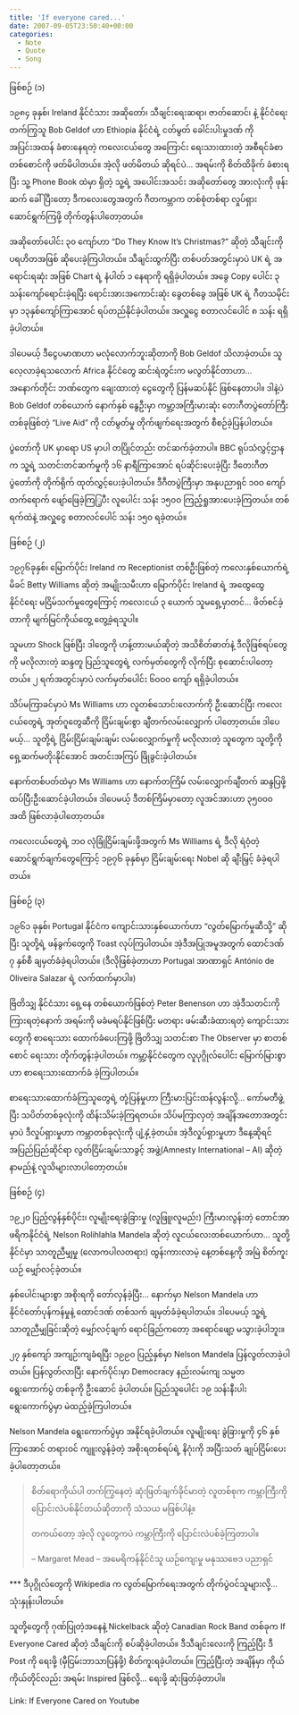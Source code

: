 ```yaml
---
title: 'If everyone cared...'
date: 2007-09-05T23:50:40+00:00
categories:
  - Note
  - Quote
  - Song
---
```

ဖြစ်စဉ် (၁)

၁၉၈၄ ခုနှစ်၊ Ireland နိုင်ငံသား အဆိုတော်၊ သီချင်းရေးဆရာ၊ ဇာတ်ဆောင်၊ နဲ့ နိုင်ငံရေး တက်ကြွသူ Bob Geldof ဟာ Ethiopia နိုင်ငံရဲ့ ငတ်မွတ် ခေါင်းပါးမှုဒဏ် ကို အပြင်းအထန် ခံစားနေရတဲ့ ကလေးငယ်တွေ အကြောင်း ရေးသားထားတဲ့ အစီရင်ခံစာ တစ်စောင်ကို ဖတ်မိပါတယ်။ အဲ့လို ဖတ်မိတယ် ဆိုရင်ပဲ… အရမ်းကို စိတ်ထိခိုက် ခံစားရပြီး သူ့ Phone Book ထဲမှာ ရှိတဲ့ သူ့ရဲ့ အပေါင်းအသင်း အဆိုတော်တွေ အားလုံးကို ဖုန်းဆက် ခေါ်ပြီးတော့ ဒီကလေးတွေအတွက် ဂီတကမ္ဘာက တစ်စုံတစ်ရာ လှုပ်ရှား ဆောင်ရွက်ကြဖို့ တိုက်တွန်းပါတော့တယ်။

အဆိုတော်ပေါင်း ၃၀ ကျော်ဟာ “Do They Know It’s Christmas?” ဆိုတဲ့ သီချင်းကို ပရဟိတအဖြစ် ဆိုပေးခဲ့ကြပါတယ်။ သီချင်းထွက်ပြီး တစ်ပတ်အတွင်းမှာပဲ UK ရဲ့ အရောင်းရဆုံး အဖြစ် Chart ရဲ့ နံပါတ် ၁ နေရာကို ရရှိခဲ့ပါတယ်။ အခွေ Copy ပေါင်း ၃ သန်းကျော်ရောင်းခဲ့ရပြီး ရောင်းအားအကောင်းဆုံး ခွေတစ်ခွေ အဖြစ် UK ရဲ့ ဂီတသမိုင်းမှာ ၁၃နှစ်ကျော်ကြာအောင် ရပ်တည်နိုင်ခဲ့ပါတယ်။ အလှူငွေ စတာလင်ပေါင် ၈ သန်း ရရှိခဲ့ပါတယ်။

ဒါပေမယ့် ဒီငွေပမာဏဟာ မလုံလောက်ဘူးဆိုတာကို Bob Geldof သိလာခဲ့တယ်။ သူလေ့လာခဲ့ရသလောက် Africa နိုင်ငံတွေ ဆင်းရဲတွင်းက မလွတ်နိုင်တာဟာ… အနောက်တိုင်း ဘဏ်တွေက ချေးထားတဲ့ ငွေတွေကို ပြန်မဆပ်နိုင် ဖြစ်နေတာပါ။ ဒါနဲ့ပဲ Bob Geldof တစ်ယောက် နောက်နှစ် နွေဦးမှာ ကမ္ဘာ့အကြီးမားဆုံး တေးဂီတပွဲတော်ကြီးတစ်ခုဖြစ်တဲ့ “Live Aid” ကို ငတ်မွတ်မှု တိုက်ဖျက်ရေးအတွက် စီစဉ်ခဲ့ပြန်ပါတယ်။

ပွဲတော်ကို UK မှာရော US မှာပါ တပြိုင်တည်း တင်ဆက်ခဲ့တာပါ။ BBC ရုပ်သံလွှင့်ဌာနက သူ့ရဲ့ သတင်းတင်ဆက်မှုကို ၁၆ နာရီကြာအောင် ရပ်ဆိုင်းပေးခဲ့ပြီး ဒီတေးဂီတပွဲတော်ကို တိုက်ရိုက် ထုတ်လွှင့်ပေးခဲ့ပါတယ်။ ဒီဂီတပွဲကြီးမှာ အနုပညာရှင် ၁၀ဝ ကျော် တက်ရောက် ဖျော်ဖြေခဲ့ကြြ့ပီး လူပေါင်း သန်း ၁၅၀ဝ ကြည့်ရှုအားပေးခဲ့ကြတယ်။ တစ်ရက်ထဲနဲ့ အလှူငွေ စတာလင်ပေါင် သန်း ၁၅၀ ရခဲ့တယ်။

ဖြစ်စဉ် (၂)

၁၉၇၆ခုနှစ်၊ မြောက်ပိုင်း Ireland က Receptionist တစ်ဦးဖြစ်တဲ့ ကလေးနှစ်ယောက်ရဲ့ မိခင် Betty Williams ဆိုတဲ့ အမျိုးသမီးဟာ မြောက်ပိုင်း Ireland ရဲ့ အထွေထွေ နိုင်ငံရေး မငြိမ်သက်မှုတွေကြောင့် ကလေးငယ် ၃ ယောက် သူမရှေ့မှာတင်… ဖိတ်စင်ခဲ့တာကို မျက်မြင်ကိုယ်တွေ့ တွေ့ခဲ့ရသူပါ။

သူမဟာ Shock ဖြစ်ပြီး ဒါတွေကို ဟန့်တားမယ်ဆိုတဲ့ အသိစိတ်ဓာတ်နဲ့ ဒီလိုဖြစ်ရပ်တွေကို မလိုလားတဲ့ ဆန္ဒတူ ပြည်သူတွေရဲ့ လက်မှတ်တွေကို လိုက်ပြီး စုဆောင်းပါတော့တယ်။ ၂ ရက်အတွင်းမှာပဲ လက်မှတ်ပေါင်း ၆၀ဝ၀ ကျော် ရရှိခဲ့ပါတယ်။

သိပ်မကြာခင်မှာပဲ Ms Williams ဟာ လူတစ်သောင်းလောက်ကို ဦးဆောင်ပြီး ကလေးငယ်တွေရဲ့ အုတ်ဂူတွေဆီကို ငြိမ်းချမ်းစွာ ချီတက်လမ်းလျှောက် ပါတော့တယ်။ ဒါပေမယ့်… သူတို့ရဲ့ ငြိမ်းငြိမ်းချမ်းချမ်း လမ်းလျှောက်မှုကို မလိုလားတဲ့ သူတွေက သူတို့ကို ရှေ့ဆက်မတိုးနိုင်အောင် အတင်းအကြပ် ဖြိုခွင်းခဲ့ပါတယ်။

နောက်တစ်ပတ်ထဲမှာ Ms Williams ဟာ နောက်တကြိမ် လမ်းလျှောက်ချီတက် ဆန္ဒပြဖို့ ထပ်ပြီးဦးဆောင်ခဲ့ပါတယ်။ ဒါပေမယ့် ဒီတစ်ကြိမ်မှာတော့ လူအင်အားဟာ ၃၅၀ဝ၀ အထိ ဖြစ်လာခဲ့ပါတော့တယ်။

ကလေးငယ်တွေရဲ့ ဘဝ လုံခြုံငြိမ်းချမ်းဖို့အတွက် Ms Williams ရဲ့ ဒီလို ရဲဝံ့တဲ့ ဆောင်ရွက်ချက်တွေကြောင့် ၁၉၇၆ ခုနှစ်မှာ ငြိမ်းချမ်းရေး Nobel ဆို ချီးမြှင့် ခံခဲ့ရပါတယ်။

ဖြစ်စဉ် (၃)

၁၉၆၁ ခုနှစ်၊ Portugal နိုင်ငံက ကျောင်းသားနှစ်ယောက်ဟာ “လွတ်မြောက်မှုဆီသို့” ဆိုပြီး သူတို့ရဲ့ ဖန်ခွက်တွေကို Toast လုပ်ကြပါတယ်။ အဲ့ဒီအပြုအမူအတွက် ထောင်ဒဏ် ၇ နှစ်စီ ချမှတ်ခံခဲ့ရပါတယ်။ (ဒီလိုဖြစ်ခဲ့တာဟာ Portugal အာဏာရှင် António de Oliveira Salazar ရဲ့ လက်ထက်မှာပါ။)

ဗြိတိသျှ နိုင်ငံသား ရှေ့နေ တစ်ယောက်ဖြစ်တဲ့ Peter Benenson ဟာ အဲ့ဒီသတင်းကို ကြားရတဲ့နောက် အရမ်းကို မခံမရပ်နိုင်ဖြစ်ပြီး မတရား ဖမ်းဆီးခံထားရတဲ့ ကျောင်းသားတွေကို စာရေးသား ထောက်ခံပေးကြဖို့ ဗြိတိသျှ သတင်းစာ The Observer မှာ စာတစ်စောင် ရေးသား တိုက်တွန်းခဲ့ပါတယ်။ ကမ္ဘာ့နိုင်ငံတွေက လူပုဂ္ဂိုလ်ပေါင်း မြောက်မြားစွာဟာ စာရေးသားထောက်ခံ ခဲ့ကြပါတယ်။

စာရေးသားထောက်ခံကြသူတွေရဲ့ တုံ့ပြန်မှုဟာ ကြီးမားပြင်းထန်လွန်းလို့… ကော်မတီဖွဲ့ပြီး သပိတ်တစ်ခုလုံးကို ထိန်းသိမ်းခဲ့ကြရတယ်။ သိပ်မကြာလှတဲ့ အချိန်အတောအတွင်းမှာပဲ ဒီလှုပ်ရှားမှုဟာ ကမ္ဘာတစ်ခုလုံးကို ပျံ့နှံ့ခဲ့တယ်။ အဲ့ဒီလှုပ်ရှားမှုဟာ ဒီနေ့ဆိုရင် အပြည်ပြည်ဆိုင်ရာ လွတ်ငြိမ်းချမ်းသာခွင့် အဖွဲ့(Amnesty International &#8211; AI) ဆိုတဲ့ နာမည်နဲ့ လူသိများလာပါတော့တယ်။

ဖြစ်စဉ် (၄)

၁၉၂၀ ပြည့်လွန်နှစ်ပိုင်း၊ လူမျိုးရေးခွဲခြားမှု (လူဖြူ၊လူမည်း) ကြီးမားလွန်းတဲ့ တောင်အာဖရိကနိုင်ငံရဲ့ Nelson Rolihlahla Mandela ဆိုတဲ့ လူငယ်လေးတစ်ယောက်ဟာ… သူတို့နိုင်ငံမှာ သာတူညီမျှမှု (လောကပါလတရား) ထွန်းကားလာမဲ့ နေ့တစ်နေ့ကို အမြဲ စိတ်ကူးယဉ် မျှော်လင့်ခဲ့တယ်။

နှစ်ပေါင်းများစွာ အစိုးရကို တော်လှန်ခဲ့ပြီး… နောက်မှာ Nelson Mandela ဟာ နိုင်ငံတော်ပုန်ကန်မှုနဲ့ ထောင်ဒဏ် တစ်သက် ချမှတ်ခံခဲ့ရပါတယ်။ ဒါပေမယ့် သူ့ရဲ့ သာတူညီမျှခြင်းဆိုတဲ့ မျှော်လင့်ချက် ရောင်ခြည်ကတော့ အရောင်ဖျော့ မသွားခဲ့ပါဘူး။

၂၇ နှစ်ကျော် အကျဉ်းကျခံရပြီး ၁၉၉၀ ပြည့်နှစ်မှာ Nelson Mandela ပြန်လွတ်လာခဲ့ပါတယ်။ ပြန်လွတ်လာပြီး နောက်ပိုင်းမှာ Democracy နည်းလမ်းကျ သမ္မတ ရွေးကောက်ပွဲ တစ်ခုကို ဦးဆောင် ခဲ့ပါတယ်။ ပြည်သူပေါင်း ၁၉ သန်းနီးပါး ရွေးကောက်ပွဲမှာ မဲထည့်ခဲ့ကြပါတယ်။

Nelson Mandela ရွေးကောက်ပွဲမှာ အနိုင်ရခဲ့ပါတယ်။ လူမျိုးရေး ခွဲခြားမှုကို ၄၆ နှစ်ကြာအောင် တရားဝင် ကျူးလွန်ခဲ့တဲ့ အစိုးရတစ်ရပ်ရဲ့ နိဂုံးကို အပြီးသတ် ချုပ်ငြိမ်းပေးခဲ့ပါတော့တယ်။

> စိတ်ရောကိုယ်ပါ တက်ကြွနေတဲ့ ဆုံးဖြတ်ချက်ခိုင်မာတဲ့ လူတစ်စုက ကမ္ဘာကြီးကို ပြောင်းလဲပစ်နိုင်တယ်ဆိုတာကို သံသယ မဖြစ်ပါနဲ့။
> 
> တကယ်တော့ အဲ့လို လူတွေကပဲ ကမ္ဘာကြီးကို ပြောင်းလဲပစ်ခဲ့ကြတာပါ။
> 
> &#8211; Margaret Mead &#8211; အမေရိကန်နိုင်ငံသူ ယဉ်ကျေးမှု မနုဿဗေဒ ပညာရှင်

\*** ဒီပုဂ္ဂိုလ်တွေကို Wikipedia က လွတ်မြောက်ရေးအတွက် တိုက်ပွဲဝင်သူများလို့… သုံးနှုန်းပါတယ်။

သူတို့တွေကို ဂုဏ်ပြုတဲ့အနေနဲ့ Nickelback ဆိုတဲ့ Canadian Rock Band တစ်ခုက If Everyone Cared ဆိုတဲ့ သီချင်းကို စပ်ဆိုခဲ့ပါတယ်။ ဒီသီချင်းလေးကို ကြည့်ပြီး ဒီ Post ကို ရေးဖို့ (မှီငြမ်းဘာသာပြန်ဖို့) စိတ်ကူးရခဲ့ပါတယ်။ ကြည့်ပြီးတဲ့ အချိန်မှာ ကိုယ်ကိုယ်တိုင်လည်း အရမ်း Inspired ဖြစ်လို့… ရေးဖို့ ဆုံးဖြတ်ခဲ့တာပါ။

Link: If Everyone Cared on Youtube
